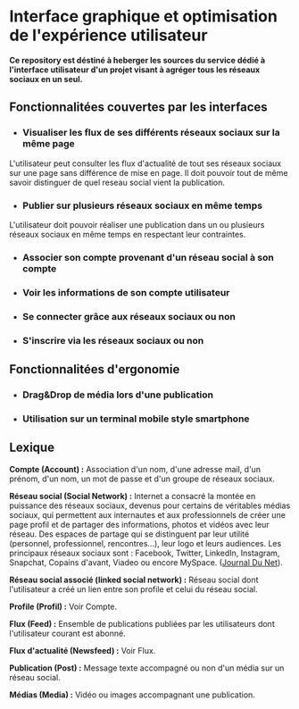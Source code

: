 # Interface graphique et optimisation de l'expérience utilisateur

**Ce repository est déstiné à heberger les sources du service dédié à l'interface utilisateur d'un projet visant à agréger tous les réseaux sociaux en un seul.**

## Fonctionnalitées couvertes par les interfaces
- ### Visualiser les flux de ses différents réseaux sociaux sur la même page
L'utilisateur peut consulter les flux d'actualité de tout ses réseaux sociaux sur une page sans différence de mise en page. Il doit pouvoir tout de même savoir distinguer de quel reseau social vient la publication. 

- ### Publier sur plusieurs réseaux sociaux en même temps
L'utilisateur doit pouvoir réaliser une publication dans un ou plusieurs réseaux sociaux en même temps en respectant leur contraintes. 

-	### Associer son compte provenant d'un réseau social à son compte 

- ### Voir les informations de son compte utilisateur

- ### Se connecter grâce aux réseaux sociaux ou non

- ### S'inscrire via les réseaux sociaux ou non

## Fonctionnalitées d'ergonomie
- ### Drag&Drop de média lors d'une publication
- ### Utilisation sur un terminal mobile style smartphone

## Lexique
**Compte (Account) :** Association d'un nom, d'une adresse mail, d'un prénom, d'un nom, un mot de passe et d'un groupe de réseaux sociaux.

**Réseau social (Social Network) :** Internet a consacré la montée en puissance des réseaux sociaux, devenus pour certains de véritables médias sociaux, qui permettent aux internautes et aux professionnels de créer une page profil et de partager des informations, photos et vidéos avec leur réseau. Des espaces de partage qui se distinguent par leur utilité (personnel, professionnel, rencontres...), leur logo et leurs audiences. Les principaux réseaux sociaux sont : Facebook, Twitter, LinkedIn, Instagram, Snapchat, Copains d'avant, Viadeo ou encore MySpace. ([Journal Du Net](https://www.journaldunet.com/ebusiness/le-net/reseaux-sociaux/)).

**Réseau social associé (linked social network) :** Réseau social dont l'utilisateur a créé un lien entre son profile et celui du réseau social.

**Profile (Profil) :** Voir Compte.

**Flux (Feed) :** Ensemble de publications publiées par les utilisateurs dont l'utilisateur courant est abonné.

**Flux d'actualité (Newsfeed) :** Voir Flux.

**Publication (Post) :** Message texte accompagné ou non d'un média sur un réseau social.

**Médias (Media) :** Vidéo ou images accompagnant une publication.
